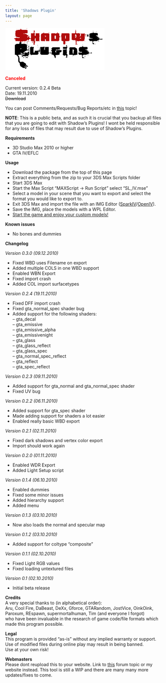 ```yaml
---
title: 'Shadows Plugin'
layout: page
---
```


![Shadows Plugins header](/assets/images/shadows-plugin/shadows_plugins_header.gif)

<span style="color: #ff0000;">**Canceled**</span>

Current version: 0.2.4 Beta  
Date: 19.11.2010  
~~Download~~

You can post Comments/Requests/Bug Reports/etc in [this](http://www.gtaforums.com/index.php?showtopic=456320) topic!

**NOTE**: This is a public beta, and as such it is crucial that you backup all files that you are going to edit with Shadow’s Plugins! I wont be held responsible for any loss of files that may result due to use of Shadow’s Plugins.

**Requirements**

- 3D Studio Max 2010 or higher
- GTA IV/EFLC

**Usage**

- Download the package from the top of this page
- Extract everything from the zip to your 3DS Max Scripts folder
- Start 3DS Max
- Start the Max Script “MAXScript -&gt; Run Script” select “SL\_IV.mse”
- Select a model in your scene that you want to export and select the format you would like to export to.
- Exit 3DS Max and import the file with an IMG Editor ([SparkIV](http://www.gtaforums.com/index.php?showtopic=384933)/[OpenIV](http://www.gtaforums.com/index.php?showtopic=388289)).
- Save the IMG, place the models with a WPL Editor.
- <span style="text-decoration: underline;">Start the game and enjoy your custom models!</span>

**Known issues**

- No bones and dummies

**Changelog**

*Version 0.3.0 (09.12.2010)*

- Fixed WBD uses Filename on export
- Added multiple COLS in one WBD support
- Enabled WBN Export
- Fixed import crash
- Added COL import surfacetypes

*Version 0.2.4 (19.11.2010)*

- Fixed DFF import crash
- Fixed gta\_normal\_spec shader bug
- Added support for the following shaders:  
    – gta\_decal  
    – gta\_emissive  
    – gta\_emissive\_alpha  
    – gta\_emissivenight  
    – gta\_glass  
    – gta\_glass\_reflect  
    – gta\_glass\_spec  
    – gta\_normal\_spec\_reflect  
    – gta\_reflect  
    – gta\_spec\_reflect

*Version 0.2.3 (09.11.2010)*

- Added support for gta\_normal and gta\_normal\_spec shader
- Fixed UV bug

*Version 0.2.2 (06.11.2010)*

- Added support for gta\_spec shader
- Made adding support for shaders a lot easier
- Enabled really basic WBD export

*Version 0.2.1 (02.11.2010)*

- Fixed dark shadows and vertex color export
- Import should work again

*Version 0.2.0 (01.11.2010)*

- Enabled WDR Export
- Added Light Setup script

*Version 0.1.4 (06.10.2010)*

- Enabled dummies
- Fixed some minor issues
- Added hierarchy support
- Added menu

*Version 0.1.3 (03.10.2010)*

- Now also loads the normal and specular map

*Version 0.1.2 (03.10.2010)*

- Added support for coltype “composite”

*Version 0.1.1 (02.10.2010)*

- Fixed Light RGB values
- Fixed loading untextured files

*Version 0.1 (02.10.2010)*

- Initial beta release

**Credits**  
A very special thanks to (in alphabetical order):  
Aru, Cool Fire, DaBeast, DeXx, Gforce, GTARandom, JostVice, OinkOink, Paroxum, REspawn, supermortalhuman, Tim (and everyone I forgot)  
who have been invaluable in the research of game code/file formats which made this program possible.

**Legal**  
This program is provided “as-is” without any implied warranty or support.  
Use of modified files during online play may result in being banned.  
Use at your own risk!

**Webmasters**  
Please dont reupload this to your website. Link to [this](http://www.gtaforums.com/index.php?showtopic=456320) forum topic or my website instead. This tool is still a WIP and there are many many more updates/fixes to come.